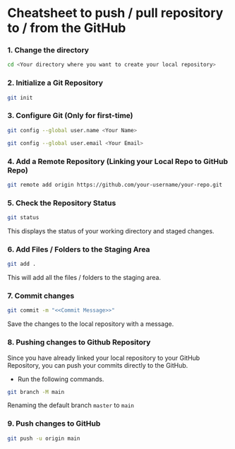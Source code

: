 # Cheatsheet to push / pull repository to / from the GitHub

### 1. Change the directory
```sh
cd <Your directory where you want to create your local repository>
```


### 2. Initialize a Git Repository
```sh
git init
```

### 3. Configure Git (Only for first-time)
```sh
git config --global user.name <Your Name>
```

```sh
git config --global user.email <Your Email>
```

### 4. Add a Remote Repository (Linking your Local Repo to GitHub Repo)
```sh
git remote add origin https://github.com/your-username/your-repo.git
```

### 5. Check the Repository Status
```sh
git status
```
This displays the status of your working directory and staged changes.

### 6. Add Files / Folders to the Staging Area
```sh
git add .
```
This will add all the files / folders to the staging area.

### 7. Commit changes 
```sh
git commit -m "<<Commit Message>>"
```
Save the changes to the local repository with a message.

### 8. Pushing changes to Github Repository
Since you have already linked your local repository to your GitHub Repository, you can push your commits directly to the GitHub.
- Run the following commands.
```sh
git branch -M main
```
Renaming the default branch `master` to `main`

### 9. Push changes to GitHub
```sh
git push -u origin main
```








